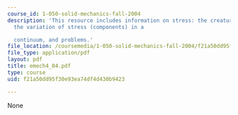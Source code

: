 ```yaml
---
course_id: 1-050-solid-mechanics-fall-2004
description: 'This resource includes information on stress: the creature and its components,
  the variation of stress (components) in a

  continuum, and problems.'
file_location: /coursemedia/1-050-solid-mechanics-fall-2004/f21a50dd95f30e93ea74df4d430b9423_emech4_04.pdf
file_type: application/pdf
layout: pdf
title: emech4_04.pdf
type: course
uid: f21a50dd95f30e93ea74df4d430b9423

---
```

None
